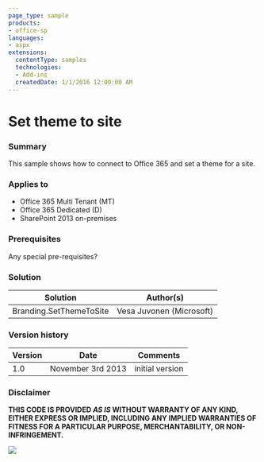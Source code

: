 ```yaml
---
page_type: sample
products:
- office-sp
languages:
- aspx
extensions:
  contentType: samples
  technologies:
  - Add-ins
  createdDate: 1/1/2016 12:00:00 AM
---
```

# Set theme to site #

### Summary ###
This sample shows how to connect to Office 365 and set a theme for a site.

### Applies to ###
-  Office 365 Multi Tenant (MT)
-  Office 365 Dedicated (D)
-  SharePoint 2013 on-premises 


### Prerequisites ###
Any special pre-requisites?

### Solution ###
Solution | Author(s)
---------|----------
Branding.SetThemeToSite | Vesa Juvonen (Microsoft)

### Version history ###
Version  | Date | Comments
---------| -----| --------
1.0  | November 3rd 2013 | initial version


### Disclaimer ###
**THIS CODE IS PROVIDED *AS IS* WITHOUT WARRANTY OF ANY KIND, EITHER EXPRESS OR IMPLIED, INCLUDING ANY IMPLIED WARRANTIES OF FITNESS FOR A PARTICULAR PURPOSE, MERCHANTABILITY, OR NON-INFRINGEMENT.**


<img src="https://telemetry.sharepointpnp.com/pnp/samples/Branding.SetThemeToSite" />